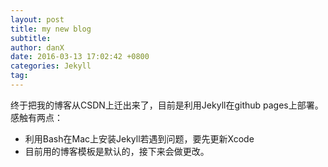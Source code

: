 ```yaml
---
layout: post
title: my new blog
subtitle: 
author: danX
date: 2016-03-13 17:02:42 +0800
categories: Jekyll
tag: 
---
```


终于把我的博客从CSDN上迁出来了，目前是利用Jekyll在github pages上部署。
感触有两点：

 -  利用Bash在Mac上安装Jekyll若遇到问题，要先更新Xcode
 -  目前用的博客模板是默认的，接下来会做更改。



